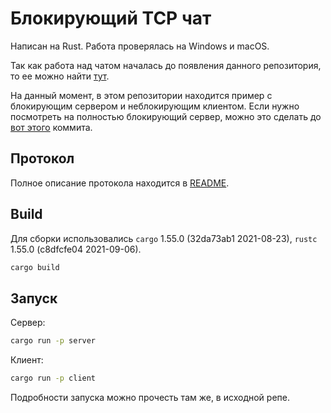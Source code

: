 # Блокирующий TCP чат

Написан на Rust.
Работа проверялась на Windows и macOS.

Так как работа над чатом началась до появления данного репозитория, то ее можно найти [тут](https://github.com/lunakoly/RustNetCourse).

На данный момент, в этом репозитории находится пример с блокирующим сервером и неблокирующим клиентом. Если нужно посмотреть на полностью блокирующий сервер, можно это сделать до [вот этого](https://github.com/lunakoly/RustNetCourse/commit/843e851d50a3ebe0668bd17cbe847f9ca4fd5381) коммита.

## Протокол

Полное описание протокола находится в [README](https://github.com/lunakoly/RustNetCourse/blob/main/README.md).

## Build

Для сборки использовались `cargo` 1.55.0 (32da73ab1 2021-08-23), `rustc` 1.55.0 (c8dfcfe04 2021-09-06).

```sh
cargo build
```

## Запуск

Сервер:

```sh
cargo run -p server
```

Клиент:

```sh
cargo run -p client
```

Подробности запуска можно прочесть там же, в исходной репе.
